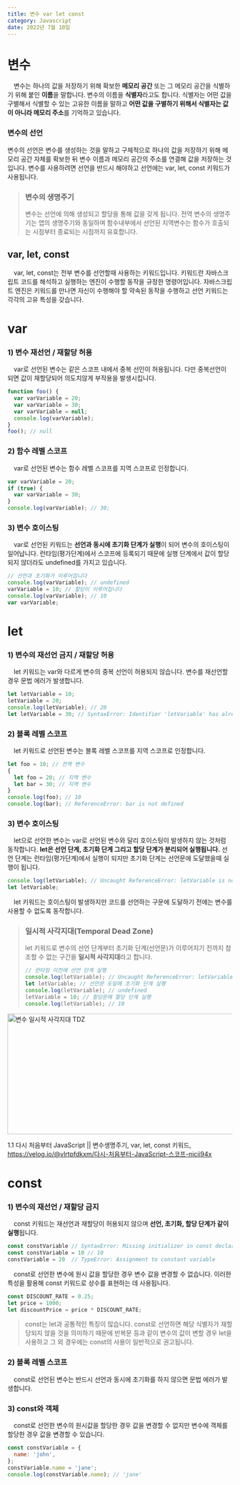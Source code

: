 ```yaml
---
title: 변수 var let const
category: Javascript
date: 2022년 7월 10일
---
```


# 변수

&emsp;<!--  -->변수는 하나의 값을 저장하기 위해 확보한 **메모리 공간** 또는 그 메모리 공간을 식별하기 위해 붙인 **이름**을 말합니다. 변수의 이름을 **식별자**라고도 합니다. 식별자는 어떤 값을 구별해서 식별할 수 있는 고유한 이름을 말하고 **어떤 값을 구별하기 위해서 식별자는 값이 아니라 메모리 주소**를 기억하고 있습니다.<!--  -->

### 변수의 선언

변수의 선언은 변수를 생성하는 것을 말하고 구체적으로 하나의 값을 저장하기 위해 메모리 공간 자체를 확보한 뒤 변수 이름과 메모리 공간의 주소를 연결해 값을 저장하는 것입니다. 변수를 사용하려면 선언을 반드시 해야하고 선언에는 var, let, const 키워드가 사용됩니다.

> ### 변수의 생명주기
>
> 변수는 선언에 의해 생성되고 할당을 통해 값을 갖게 됩니다. 전역 변수의 생명주기는 앱의 생명주기와 동일하며 함수내부에서 선언된 지역변수는 함수가 호출되는 시점부터 종료되는 시점까지 유효합니다.

## var, let, const

&emsp;var, let, const는 전부 변수를 선언할때 사용하는 키워드입니다. 키워드란 자바스크립트 코드를 해석하고 실행하는 엔진이 수행할 동작을 규정한 명령어입니다. 자바스크립트 엔진은 키워드를 만나면 자신이 수행해야 할 약속된 동작을 수행하고 선언 키워드는 각각의 고유 특성을 갖습니다.

# var

### 1) 변수 재선언 / 재할당 허용

&emsp;var로 선언된 변수는 같은 스코프 내에서 중복 선인이 허용됩니다. 다만 중복선언이 되면 값이 재할당되어 의도치않게 부작용을 발생시킵니다.

```js
function foo() {
  var varVariable = 20;
  var varVariable = 30;
  var varVariable = null;
  console.log(varVariable);
}
foo(); // null
```

### 2) 함수 레벨 스코프

&emsp;var로 선언된 변수는 함수 레벨 스코프를 지역 스코프로 인정합니다.

```js
var varVariable = 20;
if (true) {
  var varVariable = 30;
}
console.log(varVariable); // 30;
```

### 3) 변수 호이스팅

&emsp;var로 선언된 키워드는 **선언과 동시에 초기화 단계가 실행**이 되어 변수의 호이스팅이 일어납니다. 런타임(평가단계)에서 스코프에 등록되기 때문에 실행 단계에서 값이 할당되지 않더라도 undefined를 가지고 있습니다.

```js
// 선언과 초기화가 이루어집니다
console.log(varVariable); // undefined
varVariable = 10; // 할당이 이루어집니다
console.log(varVariable); // 10
var varVariable;
```

# let

### 1) 변수의 재선언 금지 / 재할당 허용

&emsp;let 키워드는 var와 다르게 변수의 중복 선언이 허용되지 않습니다. 변수를 재선언할 경우 문법 에러가 발생합니다.

```js
let letVariable = 10;
letVariable = 20;
console.log(letVariable); // 20
let letVariable = 30; // SyntaxError: Identifier 'letVariable' has already been declared
```

### 2) 블록 레벨 스코프

&emsp;let 키워드로 선언된 변수는 블록 레벨 스코프를 지역 스코프로 인정합니다.

```js
let foo = 10; // 전역 변수
{
  let foo = 20; // 지역 변수
  let bar = 30; // 지역 변수
}
console.log(foo); // 10
console.log(bar); // ReferenceError: bar is not defined
```

### 3) 변수 호이스팅

&emsp;let으로 선언한 변수는 var로 선언된 변수와 달리 호이스팅이 발생하지 않는 것처럼 동작합니다. **let은 선언 단계, 초기화 단계 그리고 할당 단계가 분리되어 실행됩니다.** 선언 단계는 런타임(평가단계)에서 실행이 되지만 초기화 단계는 선언문에 도달했을때 실행이 됩니다.

```js
console.log(letVariable); // Uncaught ReferenceError: letVariable is not defined
let letVariable;
```

&emsp;let 키워드는 호이스팅이 발생하지만 코드를 선언하는 구문에 도달하기 전에는 변수를 사용할 수 없도록 동작합니다.

> ### 일시적 사각지대(Temporal Dead Zone)
>
> let 키워드로 변수의 선언 단계부터 초기화 단계(선언문)가 이루어지기 전까지 참조할 수 없는 구간을 **일시적 사각지대**라고 합니다.
>
> ```js
> // 런타임 이전에 선언 단계 실행
> console.log(letVariable); // Uncaught ReferenceError: letVariable is not defined
> let letVariable; // 선언문 도달에 초기화 단계 실행
> console.log(letVariable); // undefined
> letVariable = 10; // 할당문에 할당 단계 실행
> console.log(letVariable); // 10
> ```

<!-- </br> -->

<img src="https://readmedata.github.io/data/tdz.png" alt="변수 일시적 사각지대 TDZ" width='650' height='270'>

<span>1.1 다시 처음부터 JavaScript || 변수생명주기, var, let, const 키워드, https://velog.io/@vlrtpfdkxm/다시-처음부터-JavaScript-스코프-nicii94x</span>

# const

### 1) 변수의 재선언 / 재할당 금지

&emsp;const 키워드는 재선언과 재할당이 허용되지 않으며 **선언, 초기화, 할당 단계가 같이 실행**됩니다.

```js
const constVariable // SyntaxError: Missing initializer in const declaration.
const constVariable = 10 // 10
constVariable = 20  // TypeError: Assignment to constant variable
```

&emsp;const로 선언한 변수에 원시 값을 할당한 경우 변수 값을 변경할 수 없습니다. 이러한 특성을 활용해 const 키워드로 상수를 표현하는 데 사용됩니다.

```js
const DISCOUNT_RATE = 0.25;
let price = 1000;
let discountPrice = price * DISCOUNT_RATE;
```

> const는 let과 공통적인 특징이 많습니다. const로 선언하면 해당 식별자가 재할당되지 않을 것을 의미하기 때문에 반복문 등과 같이 변수의 값이 변할 경우 let을 사용하고 그 외 경우에는 const의 사용이 일반적으로 권고됩니다.

### 2) 블록 레벨 스코프

&emsp;const로 선언된 변수는 반드시 선언과 동시에 초기화를 하지 않으면 문법 에러가 발생합니다.

### 3) const와 객체

&emsp;const로 선언한 변수의 원시값을 할당한 경우 값을 변경할 수 없지만 변수에 객체를 할당한 경우 값을 변경할 수 있습니다.

```js
const constVariable = {
  name: 'john',
};
constVariable.name = 'jane';
console.log(constVariable.name); // 'jane'
```
